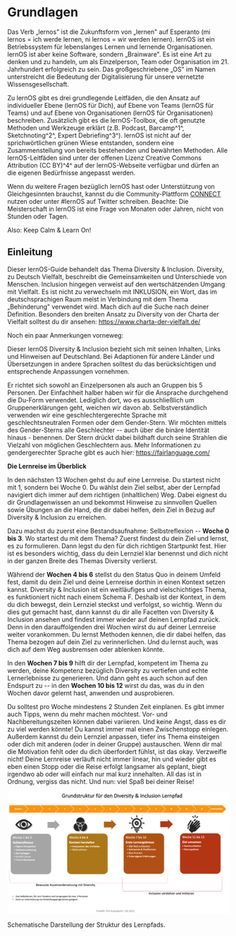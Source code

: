 # Grundlagen

Das Verb „lernos" ist die Zukunftsform von „lernen" auf Esperanto (mi
lernos = ich werde lernen, ni lernos = wir werden lernen). lernOS ist
ein Betriebssystem für lebenslanges Lernen und lernende Organisationen.
lernOS ist aber keine Software, sondern „Brainware". Es ist eine Art zu
denken und zu handeln, um als Einzelperson, Team oder Organisation im
21. Jahrhundert erfolgreich zu sein. Das großgeschriebene „OS" im Namen
unterstreicht die Bedeutung der Digitalisierung für unsere vernetzte
Wissensgesellschaft.

Zu lernOS gibt es drei grundlegende Leitfäden, die den Ansatz auf
individueller Ebene (lernOS für Dich), auf Ebene von Teams (lernOS für
Teams) und auf Ebene von Organisationen (lernOS für Organisationen)
beschreiben. Zusätzlich gibt es die lernOS-Toolbox, die oft genutzte
Methoden und Werkzeuge erklärt (z.B. Podcast, Barcamp^1^,
Sketchnoting^2^, Expert Debriefing^3^). lernOS ist nicht auf der
sprichwörtlichen grünen Wiese entstanden, sondern eine Zusammenstellung
von bereits bestehenden und bewährten Methoden. Alle lernOS-Leitfäden
sind unter der offenen Lizenz Creative Commons Attribution (CC BY)^4^
auf der lernOS-Webseite verfügbar und dürfen an die eigenen Bedürfnisse
angepasst werden.

Wenn du weitere Fragen bezüglich lernOS hast oder Unterstützung von
Gleichgesinnten brauchst, kannst du die Community-Plattform
[CONNECT](https://community.cogneon.de/login) nutzen oder unter \#lernOS
auf Twitter schreiben. Beachte: Die Meisterschaft in lernOS ist eine
Frage von Monaten oder Jahren, nicht von Stunden oder Tagen.

Also: Keep Calm & Learn On!

## Einleitung

Dieser lernOS-Guide behandelt das Thema Diversity & Inclusion.
Diversity, zu Deutsch Vielfalt, beschreibt die Gemeinsamkeiten und
Unterschiede von Menschen. Inclusion hingegen verweist auf den
wertschätzenden Umgang mit Vielfalt. Es ist nicht zu verwechseln mit
INKLUSION, ein Wort, das im deutschsprachigen Raum meist in Verbindung
mit dem Thema „Behinderung" verwendet wird. Mach dich auf die Suche nach
deiner Definition. Besonders den breiten Ansatz zu Diversity von der
Charta der Vielfalt solltest du dir ansehen:
<https://www.charta-der-vielfalt.de/>

Noch ein paar Anmerkungen vorneweg:

Dieser lernOS Diversity & Inclusion bezieht sich mit seinen Inhalten,
Links und Hinweisen auf Deutschland. Bei Adaptionen für andere Länder
und Übersetzungen in andere Sprachen solltest du das berücksichtigen und
entsprechende Anpassungen vornehmen.

Er richtet sich sowohl an Einzelpersonen als auch an Gruppen bis 5
Personen. Der Einfachheit halber haben wir für die Ansprache durchgehend
die Du-Form verwendet. Lediglich dort, wo es ausschließlich um
Gruppenerklärungen geht, weichen wir davon ab. Selbstverständlich
verwenden wir eine geschlechtergerechte Sprache mit geschlechtsneutralen
Formen oder dem Gender-Stern. Wir möchten mittels des Gender-Sterns alle
Geschlechter -- auch über die binäre Identität hinaus - benennen. Der
Stern drückt dabei bildhaft durch seine Strahlen die Vielzahl von
möglichen Geschlechtern aus. Mehr Informationen zu gendergerechter
Sprache gibt es auch hier: <https://fairlanguage.com/>

**Die Lernreise im Überblick**

In den nächsten 13 Wochen gehst du auf eine Lernreise. Du startest nicht
mit 1, sondern bei Woche 0. Du wählst dein Ziel selbst, aber der
Lernpfad navigiert dich immer auf dem richtigen (inhaltlichen) Weg.
Dabei eignest du dir Grundlagenwissen an und bekommst Hinweise zu
sinnvollen Quellen sowie Übungen an die Hand, die dir dabei helfen, dein
Ziel in Bezug auf Diversity & Inclusion zu erreichen.

Dazu machst du zuerst eine Bestandsaufnahme: Selbstreflexion -- **Woche
0 bis 3**. Wo startest du mit dem Thema? Zuerst findest du dein Ziel und
lernst, es zu formulieren. Dann legst du den für dich richtigen
Startpunkt fest. Hier ist es besonders wichtig, dass du dein Lernziel
klar benennst und dich nicht in der ganzen Breite des Themas Diversity
verlierst.

Während der **Wochen 4 bis 6** stellst du den Status Quo in deinem
Umfeld fest, damit du dein Ziel und deine Lernreise dorthin in einen
Kontext setzen kannst. Diversity & Inclusion ist ein weitläufiges und
vielschichtiges Thema, es funktioniert nicht nach einem Schema F.
Deshalb ist der Kontext, in dem du dich bewegst, dein Lernziel steckst
und verfolgst, so wichtig. Wenn du dies gut gemacht hast, dann kannst du
dir alle Facetten von Diversity & Inclusion ansehen und findest immer
wieder auf deinen Lernpfad zurück. Denn in den darauffolgenden drei
Wochen wirst du auf deiner Lernreise weiter vorankommen. Du lernst
Methoden kennen, die dir dabei helfen, das Thema bezogen auf dein Ziel
zu verinnerlichen. Und du lernst auch, was dich auf dem Weg ausbremsen
oder ablenken könnte.

In den **Wochen 7 bis 9** hilft dir der Lernpfad, kompetent im Thema zu
werden, deine Kompetenz bezüglich Diversity zu vertiefen und echte
Lernerlebnisse zu generieren. Und dann geht es auch schon auf den
Endspurt zu -- in den **Wochen 10 bis 12** wirst du das, was du in den
Wochen davor gelernt hast, anwenden und ausprobieren.

Du solltest pro Woche mindestens 2 Stunden Zeit einplanen. Es gibt immer
auch Tipps, wenn du mehr machen möchtest. Vor- und Nachbereitungszeiten
können dabei variieren. Und keine Angst, dass es dir zu viel werden
könnte! Du kannst immer mal einen Zwischenstopp einlegen. Außerdem
kannst du dein Lernziel anpassen, tiefer ins Thema einsteigen oder dich
mit anderen (oder in deiner Gruppe) austauschen. Wenn dir mal die
Motivation fehlt oder du dich überfordert fühlst, ist das okay.
Verzweifle nicht! Deine Lernreise verläuft nicht immer linear, hin und
wieder gibt es eben einen Stopp oder die Reise erfolgt langsamer als
geplant, biegt irgendwo ab oder will einfach nur mal kurz innehalten.
All das ist in Ordnung, vergiss das nicht. Und nun: viel Spaß bei deiner
Reise!


![Schematische Darstellung der Struktur des Lernpfads](./images/struktur.png)

Schematische Darstellung der Struktur des Lernpfads.
